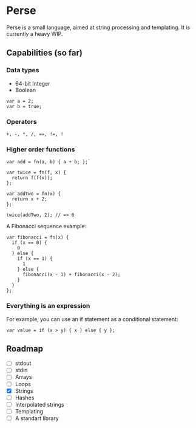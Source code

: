 # Perse

Perse is a small language, aimed at string processing and templating. It is currently a heavy WIP.

## Capabilities (so far)

### Data types
- 64-bit Integer
- Boolean

```
var a = 2;
var b = true;
```

### Operators
```
+, -, *, /, ==, !=, !
```

### Higher order functions
```
var add = fn(a, b) { a + b; };`

var twice = fn(f, x) {
  return f(f(x));
};

var addTwo = fn(x) {
  return x + 2;
};

twice(addTwo, 2); // => 6
```
A Fibonacci sequence example:  
```
var fibonacci = fn(x) {  
  if (x == 0) {
    0
  } else {
    if (x == 1) {
      1
    } else {
      fibonacci(x - 1) + fibonacci(x - 2);
    }
  }
};
```

### Everything is an expression
For example, you can use an if statement as a conditional statement:
```
var value = if (x > y) { x } else { y };
```

## Roadmap
- [ ] stdout
- [ ] stdin
- [ ] Arrays
- [ ] Loops
- [x] Strings
- [ ] Hashes
- [ ] Interpolated strings
- [ ] Templating
- [ ] A standart library
